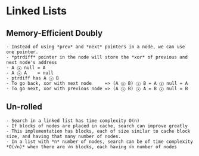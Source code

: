 # Linked Lists

## Memory-Efficient Doubly

    - Instead of using *prev* and *next* pointers in a node, we can use one pointer.
    - *ptrdiff* pointer in the node will store the *xor* of previous and next node's address
    - A ⓧ null = A
    - A ⓧ A    = null
    - ptrdiff has A ⓧ B
    - To go back, xor with next node     => (A ⓧ B) ⓧ B = A ⓧ null = A
    - To go next, xor with previous node => (A ⓧ B) ⓧ A = B ⓧ null = B

## Un-rolled

    - Search in a linked list has time complexity O(n)
    - If blocks of nodes are placed in cache, search can improve greatly
    - This implementation has blocks, each of size similar to cache block size, and having that many number of nodes.
    - In a list with *n* number of nodes, search can be of time complexity *O(√n)* when there are √n blocks, each having √n number of nodes
